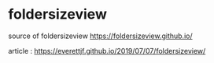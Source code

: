 # foldersizeview
source of foldersizeview https://foldersizeview.github.io/

article : https://everettjf.github.io/2019/07/07/foldersizeview/
